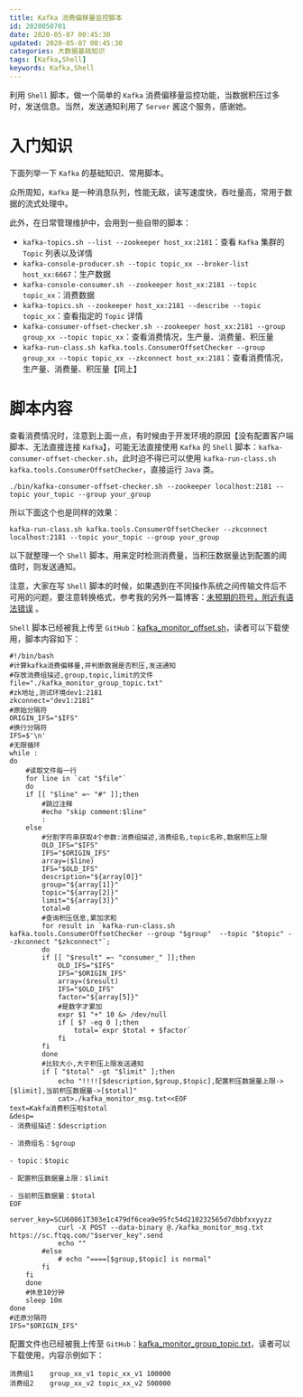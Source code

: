 ```yaml
---
title: Kafka 消费偏移量监控脚本
id: 2020050701
date: 2020-05-07 00:45:30
updated: 2020-05-07 00:45:30
categories: 大数据基础知识
tags: [Kafka,Shell]
keywords: Kafka,Shell
---
```



利用 `Shell` 脚本，做一个简单的 `Kafka` 消费偏移量监控功能，当数据积压过多时，发送信息。当然，发送通知利用了 `Server` 酱这个服务，感谢她。


<!-- more -->


# 入门知识


下面列举一下 `Kafka` 的基础知识、常用脚本。

众所周知，`Kafka` 是一种消息队列，性能无敌，读写速度快，吞吐量高，常用于数据的流式处理中。

此外，在日常管理维护中，会用到一些自带的脚本：

- `kafka-topics.sh --list --zookeeper host_xx:2181`：查看 `Kafka` 集群的 `Topic` 列表以及详情
- `kafka-console-producer.sh --topic topic_xx --broker-list host_xx:6667`：生产数据
- `kafka-console-consumer.sh --zookeeper host_xx:2181 --topic topic_xx`：消费数据
- `kafka-topics.sh --zookeeper host_xx:2181 --describe --topic topic_xx`：查看指定的 `Topic` 详情
- `kafka-consumer-offset-checker.sh --zookeeper host_xx:2181 --group group_xx --topic topic_xx`：查看消费情况，生产量、消费量、积压量
- `kafka-run-class.sh kafka.tools.ConsumerOffsetChecker --group group_xx --topic topic_xx --zkconnect host_xx:2181`：查看消费情况，生产量、消费量、积压量【同上】


# 脚本内容


查看消费情况时，注意到上面一点，有时候由于开发环境的原因【没有配置客户端脚本、无法直接连接 `Kafka`】，可能无法直接使用 `Kafka` 的 `Shell` 脚本：`kafka-consumer-offset-checker.sh`，此时迫不得已可以使用 `kafka-run-class.sh kafka.tools.ConsumerOffsetChecker`，直接运行 `Java` 类。

```
./bin/kafka-consumer-offset-checker.sh --zookeeper localhost:2181 --topic your_topic --group your_group
```

所以下面这个也是同样的效果：

```
kafka-run-class.sh kafka.tools.ConsumerOffsetChecker --zkconnect localhost:2181 --topic your_topic --group your_group
```

以下就整理一个 `Shell` 脚本，用来定时检测消费量，当积压数据量达到配置的阈值时，则发送通知。

注意，大家在写 `Shell` 脚本的时候，如果遇到在不同操作系统之间传输文件后不可用的问题，要注意转换格式，参考我的另外一篇博客：[未预期的符号，附近有语法错误](https://playpi.org/2020091601.html) 。

`Shell` 脚本已经被我上传至 `GitHub`：[kafka_monitor_offset.sh](xx)，读者可以下载使用，脚本内容如下：

```
#!/bin/bash
#计算kafka消费偏移量,并判断数据是否积压,发送通知
#存放消费组描述,group,topic,limit的文件
file="./kafka_monitor_group_topic.txt"
#zk地址,测试环境dev1:2181
zkconnect="dev1:2181"
#原始分隔符
ORIGIN_IFS="$IFS"
#换行分隔符
IFS=$'\n'
#无限循环
while :
do
    #读取文件每一行
    for line in `cat "$file"`
    do
    if [[ "$line" =~ "#" ]];then
        #跳过注释
        #echo "skip comment:$line"
        :
    else
        #分割字符串获取4个参数:消费组描述,消费组名,topic名称,数据积压上限
        OLD_IFS="$IFS"
        IFS="$ORIGIN_IFS"
        array=($line)
        IFS="$OLD_IFS"
        description="${array[0]}"
        group="${array[1]}"
        topic="${array[2]}"
        limit="${array[3]}"
        total=0
        #查询积压信息,累加求和
        for result in `kafka-run-class.sh kafka.tools.ConsumerOffsetChecker --group "$group"  --topic "$topic" --zkconnect "$zkconnect"`;
        do
        if [[ "$result" =~ "consumer_" ]];then
            OLD_IFS="$IFS"
            IFS="$ORIGIN_IFS"
            array=($result)
            IFS="$OLD_IFS"
            factor="${array[5]}"
            #是数字才累加
            expr $1 "+" 10 &> /dev/null
            if [ $? -eq 0 ];then
                total=`expr $total + $factor`
            fi
        fi
        done
        #比较大小,大于积压上限发送通知
        if [ "$total" -gt "$limit" ];then
            echo "!!!![$description,$group,$topic],配置积压数据量上限->[$limit],当前积压数据量->[$total]"
            cat>./kafka_monitor_msg.txt<<EOF
text=Kakfa消费积压啦$total
&desp=
- 消费组描述：$description

- 消费组名：$group

- topic：$topic

- 配置积压数据量上限：$limit

- 当前积压数据量：$total
EOF
            server_key=SCU60861T303e1c479df6cea9e95fc54d210232565d7dbbfxxyyzz
            curl -X POST --data-binary @./kafka_monitor_msg.txt  https://sc.ftqq.com/"$server_key".send
            echo ""
        #else
            # echo "====[$group,$topic] is normal"
        fi
    fi
    done
    #休息10分钟
    sleep 10m
done
#还原分隔符
IFS="$ORIGIN_IFS"
```

配置文件也已经被我上传至 `GitHub`：[kafka_monitor_group_topic.txt](xx)，读者可以下载使用，内容示例如下：

```
消费组1	group_xx_v1	topic_xx_v1	100000
消费组2	group_xx_v2	topic_xx_v2	500000
```

